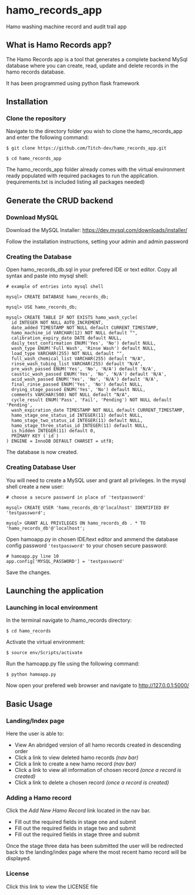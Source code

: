 # hamo_records_app
Hamo washing machine record and audit trail app


## What is Hamo Records app?
The Hamo Records app is a tool that generates a complete backend MySql database where you can create, read, update and delete records in the hamo records database.

It has been programmed using python flask framework

## Installation
### Clone the repository
Navigate to the directory folder you wish to clone the hamo_records_app and enter the following command:
```
$ git clone https://github.com/Titch-dev/hamo_records_app.git

$ cd hamo_records_app
```
The hamo_records_app folder already comes with the virtual environment ready populated with required packages to run the application. (requirements.txt is included listing all packages needed)

## Generate the CRUD backend
### Download MySQL
Download the MySQL Installer:
https://dev.mysql.com/downloads/installer/

Follow the installation instructions, setting your admin and admin password

### Creating the Database
Open hamo_records_db.sql in your prefered IDE or text editor. Copy all syntax and paste into mysql shell:
```
# example of entries into mysql shell

mysql> CREATE DATABASE hamo_records_db;

mysql> USE hamo_records_db;

mysql> CREATE TABLE IF NOT EXISTS hamo_wash_cycle(
  id INTEGER NOT NULL AUTO_INCREMENT,
  date_added TIMESTAMP NOT NULL default CURRENT_TIMESTAMP,
  hamo_machine_id VARCHAR(12) NOT NULL default "",
  calibration_expiry_date DATE default NULL,
  daily_test_confirmation ENUM('Yes', 'No') default NULL,
  wash_type ENUM('Full Wash', 'Rinse Wash') default NULL,
  load_type VARCHAR(255) NOT NULL default "",
  full_wash_chemical_list VARCHAR(255) default "N/A",
  rinse_wash_tubing_list VARCHAR(255) default "N/A",
  pre_wash_passed ENUM('Yes', 'No', 'N/A') default 'N/A',
  caustic_wash_passed ENUM('Yes', 'No', 'N/A') default 'N/A',
  acid_wash_passed ENUM('Yes', 'No', 'N/A') default 'N/A',
  final_rinse_passed ENUM('Yes', 'No') default NULL,
  drying_stage_passed ENUM('Yes', 'No') default NULL,
  comments VARCHAR(500) NOT NULL default "N/A",
  cycle_result ENUM('Pass', 'Fail', 'Pending') NOT NULL default 'Pending',
  wash_expiration_date TIMESTAMP NOT NULL default CURRENT_TIMESTAMP,
  hamo_stage_one_status_id INTEGER(11) default NULL,
  hamo_stage_two_status_id INTEGER(11) default NULL,
  hamo_stage_three_status_id INTEGER(11) default NULL,
  is_hidden INTEGER(11) default 0,
  PRIMARY KEY (`id`)
) ENGINE = InnoDB DEFAULT CHARSET = utf8;

 ```
 The database is now created.
 
 
### Creating Database User
You will need to create a MySQL user and grant all privileges. In the mysql shell create a new user:
```
# choose a secure password in place of 'testpassword'

mysql> CREATE USER 'hamo_records_db'@'localhost' IDENTIFIED BY 'testpassword';

mysql> GRANT ALL PRIVILEGES ON hamo_records_db . * TO 'hamo_records_db'@'localhost';
```
Open hamoapp.py in chosen IDE/text editor and ammend the database config password `'testpassword'` to your chosen secure password:
```
# hamoapp.py line 10 
app.config['MYSQL_PASSWORD'] = 'testpassword'
```
Save the changes.

## Launching the application
### Launching in local environment
In the terminal navigate to /hamo_records directory:
```
$ cd hamo_records
```
Activate the virtual environment:
```
$ source env/Scripts/activate
```
Run the hamoapp.py file using the following command:
```
$ python hamoapp.py
```
Now open your prefered web browser and navigate to http://127.0.0.1:5000/

## Basic Usage
### Landing/Index page
Here the user is able to:
  * View An abridged version of all hamo records created in descending order
  * Click a link to view deleted hamo records *(nav bar)*
  * Click a link to create a new hamo record  *(nav bar)*
  * Click a link to view all information of chosen record *(once a record is created)*
  * Click a link to delete a chosen record *(once a record is created)*

### Adding a Hamo record
Click the *Add New Hamo Record* link located in the nav bar.
  * Fill out the required fields in stage one and submit
  * Fill out the required fields in stage two and submit
  * Fill out the required fields in stage three and submit

Once the stage three data has been submitted the user will be redirected back to the landing/index page where the most recent hamo record will be displayed.

### License
Click this link to view the LICENSE file